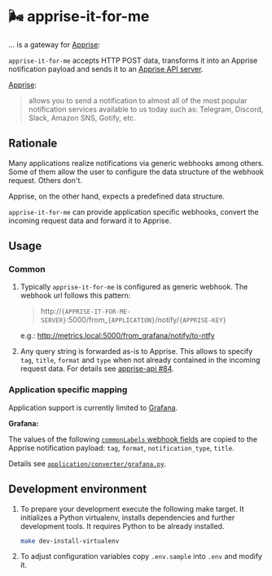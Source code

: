# 🌬 apprise-it-for-me

... is a gateway for [Apprise](https://github.com/caronc/apprise):

`apprise-it-for-me` accepts HTTP POST data, transforms it into an Apprise notification payload and sends it to an [Apprise API server](https://github.com/caronc/apprise-api/).

[Apprise](https://github.com/caronc/apprise):
> allows you to send a notification to almost all of the most popular notification services available to us today such as: Telegram, Discord, Slack, Amazon SNS, Gotify, etc.

## Rationale

Many applications realize notifications via generic webhooks among others.
Some of them allow the user to configure the data structure of the webhook request.
Others don't.

Apprise, on the other hand, expects a predefined data structure.

`apprise-it-for-me` can provide application specific webhooks, convert the incoming request data and forward it to Apprise.

## Usage

### Common

1. Typically `apprise-it-for-me` is configured as generic webhook.
   The webhook url follows this pattern:

   > http://`{APPRISE-IT-FOR-ME-SERVER}`:5000/from_`{APPLICATION}`/notify/`{APPRISE-KEY}`

   e.g.: http://metrics.local:5000/from_grafana/notify/to-ntfy

2. Any query string is forwarded as-is to Apprise.
   This allows to specify `tag`, `title`, `format` and `type` when not already contained in the incoming request data.
   For details see [apprise-api #84](https://github.com/caronc/apprise-api/pull/84).

### Application specific mapping

Application support is currently limited to [Grafana](https://github.com/grafana/grafana).

**Grafana:**

The values of the following [`commonLabels` webhook fields](https://grafana.com/docs/grafana/latest/alerting/manage-notifications/webhook-notifier/) are copied to the Apprise notification payload:
`tag`, `format`, `notification_type`, `title`.

Details see [`application/converter/grafana.py`](application/converter/grafana.py).

## Development environment

1. To prepare your development execute the following make target.
   It initializes a Python virtualenv, installs dependencies and further development tools.
   It requires Python to be already installed.

   ```bash
   make dev-install-virtualenv
   ```

2. To adjust configuration variables copy `.env.sample` into `.env` and modify it.
